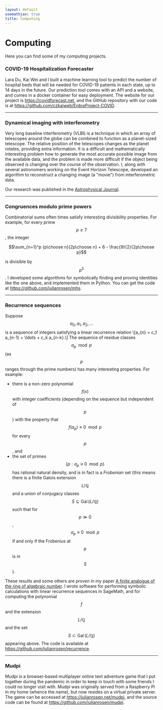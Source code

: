 ```yaml
---
layout: default
usemathjax: true
title: Computing
---
```


# Computing


Here you can find some of my computing projects.



### COVID-19 Hospitalization Forecaster

Lara Du, Kai Wei and I built a machine learning tool to predict the number of hospital beds that
will be needed for COVID-19 patients in each state, up to 14 days in the future. Our prediction tool
comes with an API and a website, and comes in a docker container for easy deployment. The website for our
project is <a href="https://covidforecast.net" target="_blank">https://covidforecast.net</a>, and the GitHub repository with our code is at
<a href="https://github.com/czkaiweb/ErdosProject-COVID" target="_blank">https://github.com/czkaiweb/ErdosProject-COVID</a>.

---
### Dynamical imaging with interferometry

Very long baseline interferometry (VLBI) is a technique in which an array of telescopes around the globe
can be combined to function as a planet-sized telescope. The relative position of the telescopes changes as the planet
rotates, providing extra information. It is a difficult and mathematically interesting problem how to generate the most accurate possible image from the
available data, and the problem is made more difficult if the object being observed is changing over the course of the observation. I, along with several astronomers
working on the Event Horizon Telescope, developed an algorithm
to reconstruct a changing image (a "movie") from interferometric data.

Our research was published in the [Astrophysical Journal](https://doi.org/10.3847/1538-4357/aa97dd).


---
### Congruences modulo prime powers

Combinatorial sums often times satisfy interesting divisibility properties. For example, 
for every prime $$p\geq 7$$, the integer

$$\sum_{n=1}^p {p\choose n}{2p\choose n} + 6 - \frac{9}{2}{2p\choose p}$$

is divisible by $$p^5$$. I developed some algorithms for symbolically finding and proving identities like the
one above, and implemented them in Python. You can get the code at <a href="https://github.com/julianrosen/mhs" target="_blank">https://github.com/julianrosen/mhs</a>.

---
### Recurrence sequences

Suppose $$a_0,a_1,a_2,\ldots$$ is a sequence of integers satisfying a linear recurrence relation \\[a_{n} = c_1 a_{n-1} + \ldots + c_k a_{n-k}.\\]
The sequence of residue classes $$a_p \mod p$$ (as $$p$$ ranges through the prime numbers) has many interesting properties. For example:

- there is a non-zero polynomial $$f(x)$$ with integer coefficients (depending on the sequence but independent of $$p$$) with the property that $$f(a_p)\equiv 0\mod p$$
for every $$p$$, and
- the set of primes $$\{p:a_p\equiv 0\mod p\}$$ has rational natural density, and is in fact is a *Frobenian* set (this means there is a finite Galois extension
$$L/\mathbb{Q}$$ and a union of conjugacy classes $$S\subseteq\operatorname{Gal}(L/\mathbb{Q})$$ such that for $$p\gg0$$, $$a_p\equiv 0\mod p$$ if and only if the Frobenius at $$p$$ is in $$S$$).

These results and some others are proven in my paper [A finite analogue of the ring of algebraic number](pdf/Rosen_2020_A_finite_analogue_of_the_ring_of_algebraic_numbers.pdf).
I wrote software for performing symbolic calculations with linear recurrence sequences in SageMath, and for computing the polynomial $$f$$ and the extension $$L/\mathbb{Q}$$ and the set $$S\subset\operatorname{Gal}(L/\mathbb{Q})$$ appearing above. The code is
available at <a href="https://github.com/julianrosen/recurrence" target="_blank">https://github.com/julianrosen/recurrence</a>.

---
### Mudpi

Mudpi is a browser-based multiplayer online text adventure game that I put together during the pandemic in order to
keep in touch with some friends I could no longer visit with. Mudpi was originally served from a Raspberry Pi in
my home (whence the name), but now resides on a virtual private server. The game can be accessed 
at <a href="https://julianrosen.net/mudpi" target="_blank">https://julianrosen.net/mudpi</a>, and the source code can be found at
<a href="https://github.com/julianrosen/mudpi" target="_blank">https://github.com/julianrosen/mudpi</a>.

